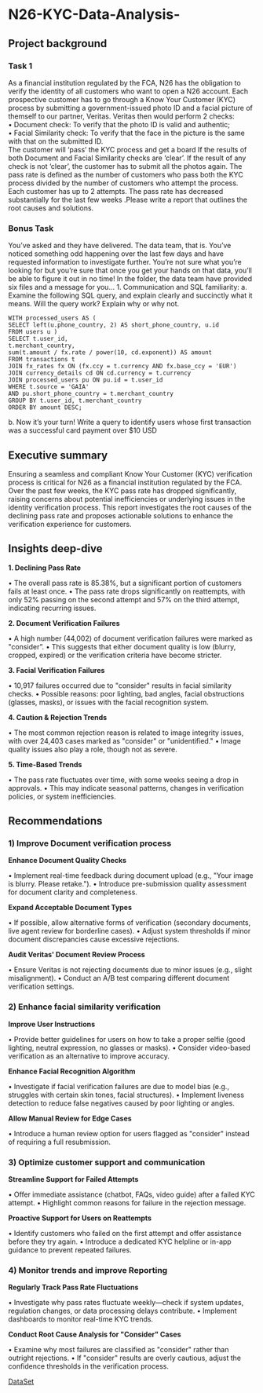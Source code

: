 # N26-KYC-Data-Analysis-

## Project background

### Task 1    
As a financial institution regulated by the FCA, N26 has the obligation to verify the identity of all customers who want to open a N26 account. Each prospective customer has to go through a Know Your Customer (KYC) process by submitting a government-issued photo ID and a facial picture of themself to our partner, Veritas. Veritas then would perform 2 checks:  
• Document check: To verify that the photo ID is valid and authentic;  
• Facial Similarity check: To verify that the face in the picture is the same with that on the submitted ID.    
The customer will ‘pass’ the KYC process and get a board If the results of both Document and  Facial Similarity checks are ‘clear’. 
If the result of any check is not ‘clear’, the customer has to submit all the photos again.
The pass rate is defined as the number of customers who pass both the KYC process divided by the number of customers who attempt the process. Each customer has up to 2 attempts. The pass rate has decreased substantially for the last few weeks .Please write a report that outlines the root causes and solutions.

### Bonus Task  
You’ve asked and they have delivered. The data team, that is. You’ve noticed something odd  happening over the last few days and have requested information to investigate further. You’re  not sure what you’re looking for but you’re sure that once you get your hands on that data, you’ll  be able to figure it out in no time!   In the folder, the data team have provided six files and a message for you…  1. Communication and SQL familiarity:   a. Examine the following SQL query, and explain clearly and succinctly what it  means. Will the query work? Explain why or why not.  
```
WITH processed_users AS (
SELECT left(u.phone_country, 2) AS short_phone_country, u.id 
FROM users u )
SELECT t.user_id,
t.merchant_country, 
sum(t.amount / fx.rate / power(10, cd.exponent)) AS amount 
FROM transactions t 
JOIN fx_rates fx ON (fx.ccy = t.currency AND fx.base_ccy = 'EUR')
JOIN currency_details cd ON cd.currency = t.currency 
JOIN processed_users pu ON pu.id = t.user_id 
WHERE t.source = 'GAIA' 
AND pu.short_phone_country = t.merchant_country 
GROUP BY t.user_id, t.merchant_country 
ORDER BY amount DESC;
```

b. Now it’s your turn! Write a query to identify users whose first transaction was  a successful card payment over $10 USD 

## Executive summary
Ensuring a seamless and compliant Know Your Customer (KYC) verification process is critical for N26 as a financial institution regulated by the FCA. Over the past few weeks, the KYC pass rate has dropped significantly, raising concerns about potential inefficiencies or underlying issues in the identity verification process. This report investigates the root causes of the declining pass rate and proposes actionable solutions to enhance the verification experience for customers.

## Insights deep-dive

**1.	Declining Pass Rate**

•	The overall pass rate is 85.38%, but a significant portion of customers fails at least once.
•	The pass rate drops significantly on reattempts, with only 52% passing on the second attempt and 57% on the third attempt, indicating recurring issues.

**2.	Document Verification Failures**

•	A high number (44,002) of document verification failures were marked as "consider”.
•	This suggests that either document quality is low (blurry, cropped, expired) or the verification criteria have become stricter.

**3.	Facial Verification Failures**

•	10,917 failures occurred due to "consider" results in facial similarity checks.
•	Possible reasons: poor lighting, bad angles, facial obstructions (glasses, masks), or issues with the facial recognition system.

**4.	Caution & Rejection Trends**

•	The most common rejection reason is related to image integrity issues, with over 24,403 cases marked as "consider" or "unidentified."
•	Image quality issues also play a role, though not as severe.

**5.	Time-Based Trends**

•	The pass rate fluctuates over time, with some weeks seeing a drop in approvals.
•	This may indicate seasonal patterns, changes in verification policies, or system inefficiencies.

## Recommendations 

### 1)	Improve Document verification process

**Enhance Document Quality Checks**

•	Implement real-time feedback during document upload (e.g., "Your image is blurry. Please retake.").
•	Introduce pre-submission quality assessment for document clarity and completeness.

**Expand Acceptable Document Types**

•	If possible, allow alternative forms of verification (secondary documents, live agent review for borderline cases).
•	Adjust system thresholds if minor document discrepancies cause excessive rejections.

**Audit Veritas' Document Review Process**

•	Ensure Veritas is not rejecting documents due to minor issues (e.g., slight misalignment).
•	Conduct an A/B test comparing different document verification settings.

### 2)	Enhance facial similarity verification

**Improve User Instructions**

•	Provide better guidelines for users on how to take a proper selfie (good lighting, neutral expression, no glasses or masks).
•	Consider video-based verification as an alternative to improve accuracy.

**Enhance Facial Recognition Algorithm**

•	Investigate if facial verification failures are due to model bias (e.g., struggles with certain skin tones, facial structures).
•	Implement liveness detection to reduce false negatives caused by poor lighting or angles.

**Allow Manual Review for Edge Cases**

•	Introduce a human review option for users flagged as "consider" instead of requiring a full resubmission.

### 3)	Optimize customer support and communication

**Streamline Support for Failed Attempts**

•	Offer immediate assistance (chatbot, FAQs, video guide) after a failed KYC attempt.
•	Highlight common reasons for failure in the rejection message.

**Proactive Support for Users on Reattempts**

•	Identify customers who failed on the first attempt and offer assistance before they try again.
•	Introduce a dedicated KYC helpline or in-app guidance to prevent repeated failures.

### 4)	Monitor trends and improve Reporting

**Regularly Track Pass Rate Fluctuations**

•	Investigate why pass rates fluctuate weekly—check if system updates, regulation changes, or data processing delays contribute.
•	Implement dashboards to monitor real-time KYC trends.

**Conduct Root Cause Analysis for "Consider" Cases**

•	Examine why most failures are classified as "consider" rather than outright rejections.
•	If "consider" results are overly cautious, adjust the confidence thresholds in the verification process.


[DataSet](https://www.kaggle.com/datasets/zywald/n26-kyc-challenge?select=KYC_Challenge)
